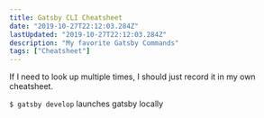 ```yaml
---
title: Gatsby CLI Cheatsheet
date: "2019-10-27T22:12:03.284Z"
lastUpdated: "2019-10-27T22:12:03.284Z"
description: "My favorite Gatsby Commands"
tags: ["Cheatsheet"]
---
```


If I need to look up multiple times, I should just record it in my own cheatsheet.

`$ gatsby develop` launches gatsby locally
